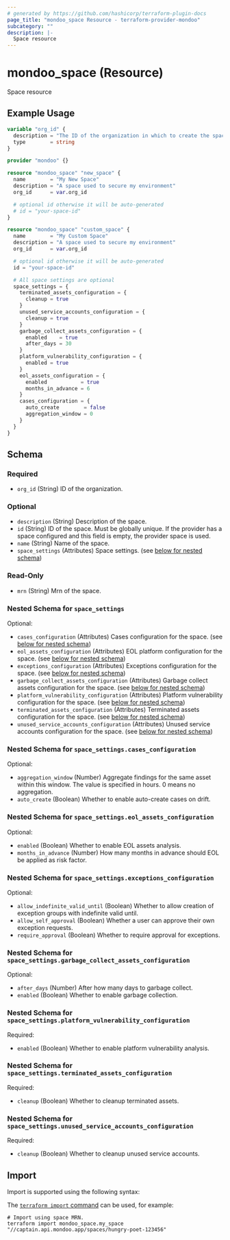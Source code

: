 ```yaml
---
# generated by https://github.com/hashicorp/terraform-plugin-docs
page_title: "mondoo_space Resource - terraform-provider-mondoo"
subcategory: ""
description: |-
  Space resource
---
```


# mondoo_space (Resource)

Space resource

## Example Usage

```terraform
variable "org_id" {
  description = "The ID of the organization in which to create the spaces"
  type        = string
}

provider "mondoo" {}

resource "mondoo_space" "new_space" {
  name        = "My New Space"
  description = "A space used to secure my environment"
  org_id      = var.org_id

  # optional id otherwise it will be auto-generated
  # id = "your-space-id"
}

resource "mondoo_space" "custom_space" {
  name        = "My Custom Space"
  description = "A space used to secure my environment"
  org_id      = var.org_id

  # optional id otherwise it will be auto-generated
  id = "your-space-id"

  # All space settings are optional
  space_settings = {
    terminated_assets_configuration = {
      cleanup = true
    }
    unused_service_accounts_configuration = {
      cleanup = true
    }
    garbage_collect_assets_configuration = {
      enabled    = true
      after_days = 30
    }
    platform_vulnerability_configuration = {
      enabled = true
    }
    eol_assets_configuration = {
      enabled           = true
      months_in_advance = 6
    }
    cases_configuration = {
      auto_create        = false
      aggregation_window = 0
    }
  }
}
```

<!-- schema generated by tfplugindocs -->
## Schema

### Required

- `org_id` (String) ID of the organization.

### Optional

- `description` (String) Description of the space.
- `id` (String) ID of the space. Must be globally unique. If the provider has a space configured and this field is empty, the provider space is used.
- `name` (String) Name of the space.
- `space_settings` (Attributes) Space settings. (see [below for nested schema](#nestedatt--space_settings))

### Read-Only

- `mrn` (String) Mrn of the space.

<a id="nestedatt--space_settings"></a>
### Nested Schema for `space_settings`

Optional:

- `cases_configuration` (Attributes) Cases configuration for the space. (see [below for nested schema](#nestedatt--space_settings--cases_configuration))
- `eol_assets_configuration` (Attributes) EOL platform configuration for the space. (see [below for nested schema](#nestedatt--space_settings--eol_assets_configuration))
- `exceptions_configuration` (Attributes) Exceptions configuration for the space. (see [below for nested schema](#nestedatt--space_settings--exceptions_configuration))
- `garbage_collect_assets_configuration` (Attributes) Garbage collect assets configuration for the space. (see [below for nested schema](#nestedatt--space_settings--garbage_collect_assets_configuration))
- `platform_vulnerability_configuration` (Attributes) Platform vulnerability configuration for the space. (see [below for nested schema](#nestedatt--space_settings--platform_vulnerability_configuration))
- `terminated_assets_configuration` (Attributes) Terminated assets configuration for the space. (see [below for nested schema](#nestedatt--space_settings--terminated_assets_configuration))
- `unused_service_accounts_configuration` (Attributes) Unused service accounts configuration for the space. (see [below for nested schema](#nestedatt--space_settings--unused_service_accounts_configuration))

<a id="nestedatt--space_settings--cases_configuration"></a>
### Nested Schema for `space_settings.cases_configuration`

Optional:

- `aggregation_window` (Number) Aggregate findings for the same asset within this window. The value is specified in hours. 0 means no aggregation.
- `auto_create` (Boolean) Whether to enable auto-create cases on drift.


<a id="nestedatt--space_settings--eol_assets_configuration"></a>
### Nested Schema for `space_settings.eol_assets_configuration`

Optional:

- `enabled` (Boolean) Whether to enable EOL assets analysis.
- `months_in_advance` (Number) How many months in advance should EOL be applied as risk factor.


<a id="nestedatt--space_settings--exceptions_configuration"></a>
### Nested Schema for `space_settings.exceptions_configuration`

Optional:

- `allow_indefinite_valid_until` (Boolean) Whether to allow creation of exception groups with indefinite valid until.
- `allow_self_approval` (Boolean) Whether a user can approve their own exception requests.
- `require_approval` (Boolean) Whether to require approval for exceptions.


<a id="nestedatt--space_settings--garbage_collect_assets_configuration"></a>
### Nested Schema for `space_settings.garbage_collect_assets_configuration`

Optional:

- `after_days` (Number) After how many days to garbage collect.
- `enabled` (Boolean) Whether to enable garbage collection.


<a id="nestedatt--space_settings--platform_vulnerability_configuration"></a>
### Nested Schema for `space_settings.platform_vulnerability_configuration`

Required:

- `enabled` (Boolean) Whether to enable platform vulnerability analysis.


<a id="nestedatt--space_settings--terminated_assets_configuration"></a>
### Nested Schema for `space_settings.terminated_assets_configuration`

Required:

- `cleanup` (Boolean) Whether to cleanup terminated assets.


<a id="nestedatt--space_settings--unused_service_accounts_configuration"></a>
### Nested Schema for `space_settings.unused_service_accounts_configuration`

Required:

- `cleanup` (Boolean) Whether to cleanup unused service accounts.

## Import

Import is supported using the following syntax:

The [`terraform import` command](https://developer.hashicorp.com/terraform/cli/commands/import) can be used, for example:

```shell
# Import using space MRN.
terraform import mondoo_space.my_space "//captain.api.mondoo.app/spaces/hungry-poet-123456"
```
